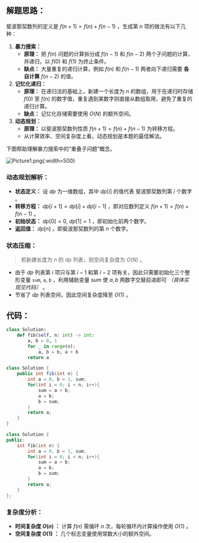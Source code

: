 ## 解题思路：

斐波那契数列的定义是 $f(n + 1) = f(n) + f(n - 1)$ ，生成第 $n$ 项的做法有以下几种：

1. **暴力搜索：**
    - **原理：** 把 $f(n)$ 问题的计算拆分成 $f(n-1)$ 和 $f(n-2)$ 两个子问题的计算，并递归，以 $f(0)$ 和 $f(1)$ 为终止条件。
    - **缺点：** 大量重复的递归计算，例如 $f(n)$ 和 $f(n - 1)$ 两者向下递归需要 **各自计算** $f(n - 2)$ 的值。
2. **记忆化递归：**
    - **原理：** 在递归法的基础上，新建一个长度为 $n$ 的数组，用于在递归时存储 $f(0)$ 至 $f(n)$ 的数字值，重复遇到某数字则直接从数组取用，避免了重复的递归计算。
    - **缺点：** 记忆化存储需要使用 $O(N)$ 的额外空间。
3. **动态规划：**
    - **原理：** 以斐波那契数列性质 $f(n + 1) = f(n) + f(n - 1)$ 为转移方程。
    - 从计算效率、空间复杂度上看，动态规划是本题的最佳解法。

下图帮助理解暴力搜索中的“重叠子问题”概念。

![Picture1.png](https://pic.leetcode-cn.com/1599882883-mtYecf-Picture1.png){:width=500}

### 动态规划解析：

- **状态定义：** 设 $dp$ 为一维数组，其中 $dp[i]$ 的值代表 斐波那契数列第 $i$ 个数字 。
- **转移方程：** $dp[i + 1] = dp[i] + dp[i - 1]$ ，即对应数列定义 $f(n + 1) = f(n) + f(n - 1)$ 。
- **初始状态：** $dp[0] = 0$, $dp[1] = 1$ ，即初始化前两个数字。
- **返回值：** $dp[n]$ ，即斐波那契数列的第 $n$ 个数字。

### 状态压缩：

> 若新建长度为 $n$ 的 $dp$ 列表，则空间复杂度为 $O(N)$ 。

- 由于 $dp$ 列表第 $i$ 项只与第 $i-1$ 和第 $i-2$ 项有关，因此只需要初始化三个整形变量 `sum`, `a`, `b` ，利用辅助变量 $sum$ 使 $a, b$ 两数字交替前进即可 *（具体实现见代码）* 。
- 节省了 $dp$ 列表空间，因此空间复杂度降至 $O(1)$ 。

## 代码：

```Python []
class Solution:
    def fib(self, n: int) -> int:
        a, b = 0, 1
        for _ in range(n):
            a, b = b, a + b
        return a
```

```Java []
class Solution {
    public int fib(int n) {
        int a = 0, b = 1, sum;
        for(int i = 0; i < n; i++){
            sum = a + b;
            a = b;
            b = sum;
        }
        return a;
    }
}
```

```C++ []
class Solution {
public:
    int fib(int n) {
        int a = 0, b = 1, sum;
        for(int i = 0; i < n; i++){
            sum = a + b;
            a = b;
            b = sum;
        }
        return a;
    }
};
```

### 复杂度分析：

- **时间复杂度 $O(n)$ ：** 计算 $f(n)$ 需循环 $n$ 次，每轮循环内计算操作使用 $O(1)$ 。
- **空间复杂度 $O(1)$ ：** 几个标志变量使用常数大小的额外空间。
